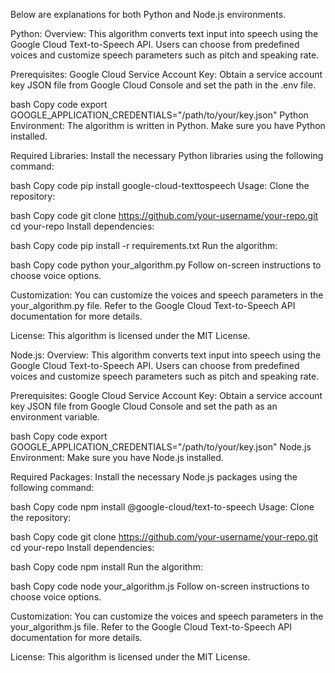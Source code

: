 Below are explanations for both Python and Node.js environments.

Python:
Overview:
This algorithm converts text input into speech using the Google Cloud Text-to-Speech API. Users can choose from predefined voices and customize speech parameters such as pitch and speaking rate.

Prerequisites:
Google Cloud Service Account Key: Obtain a service account key JSON file from Google Cloud Console and set the path in the .env file.

bash
Copy code
export GOOGLE_APPLICATION_CREDENTIALS="/path/to/your/key.json"
Python Environment: The algorithm is written in Python. Make sure you have Python installed.

Required Libraries: Install the necessary Python libraries using the following command:

bash
Copy code
pip install google-cloud-texttospeech
Usage:
Clone the repository:

bash
Copy code
git clone https://github.com/your-username/your-repo.git
cd your-repo
Install dependencies:

bash
Copy code
pip install -r requirements.txt
Run the algorithm:

bash
Copy code
python your_algorithm.py
Follow on-screen instructions to choose voice options.

Customization:
You can customize the voices and speech parameters in the your_algorithm.py file. Refer to the Google Cloud Text-to-Speech API documentation for more details.

License:
This algorithm is licensed under the MIT License.

Node.js:
Overview:
This algorithm converts text input into speech using the Google Cloud Text-to-Speech API. Users can choose from predefined voices and customize speech parameters such as pitch and speaking rate.

Prerequisites:
Google Cloud Service Account Key: Obtain a service account key JSON file from Google Cloud Console and set the path as an environment variable.

bash
Copy code
export GOOGLE_APPLICATION_CREDENTIALS="/path/to/your/key.json"
Node.js Environment: Make sure you have Node.js installed.

Required Packages: Install the necessary Node.js packages using the following command:

bash
Copy code
npm install @google-cloud/text-to-speech
Usage:
Clone the repository:

bash
Copy code
git clone https://github.com/your-username/your-repo.git
cd your-repo
Install dependencies:

bash
Copy code
npm install
Run the algorithm:

bash
Copy code
node your_algorithm.js
Follow on-screen instructions to choose voice options.

Customization:
You can customize the voices and speech parameters in the your_algorithm.js file. Refer to the Google Cloud Text-to-Speech API documentation for more details.

License:
This algorithm is licensed under the MIT License.